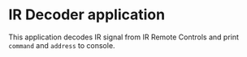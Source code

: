 IR Decoder application
====================

This application decodes IR signal from IR Remote Controls and print `command` and `address` to console.

